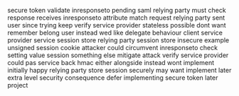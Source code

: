 secure token validate inresponseto pending saml relying party must check response receives inresponseto attribute match request relying party sent user since trying keep verify service provider stateless possible dont want remember belong user instead wed like delegate behaviour client service provider service session store relying party session store insecure example unsigned session cookie attacker could circumvent inresponseto check setting value session something else mitigate attack verify service provider could pas service back hmac either alongside instead wont implement initially happy relying party store session securely may want implement later extra level security consequence defer implementing secure token later project